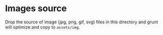 # Images source

Drop the source of image (jpg, png, gif, svg) files in this directory and grunt will optimize and copy to `assets/img`.
